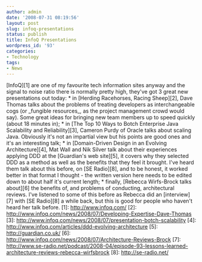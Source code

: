 ```yaml
---
author: admin
date: '2008-07-31 08:19:56'
layout: post
slug: infoq-presentations
status: publish
title: InfoQ Presentations
wordpress_id: '93'
categories:
- Technology
tags:
- News
---
```


[InfoQ][1] are one of my favourite tech information sites anyway and the
signal to noise ratio there is normally pretty high, they've got 3 great
new presentations out today: \* in [Herding Racehorses, Racing
Sheep][2], Dave Thomas talks about the problems of treating developers
as interchangeable cogs (or \_fungible resources\_, as the project
management crowd would say). Some great ideas for bringing new team
members up to speed quickly (about 18 minutes in); \* in [The Top 10
Ways to Botch Enterprise Java Scalability and Reliability][3], Cameron
Purdy of Oracle talks about scaling Java. Obviously it's not an
impartial view but his points are good ones and it's an interesting
talk; \* in [Domain-Driven Design in an Evolving Architecture][4], Mat
Wall and Nik Silver talk about their experiences applying DDD at the
[Guardian's web site][5], it covers why they selected DDD as a method as
well as the benefits that they feel it brought. I've heard them talk
about this before, on [SE Radio][8], and to be honest, it worked better
in that format I thought - the written version here needs to be edited
down to about half it's current length; \* finally, [Rebecca Wirfs-Brock
talks about][6] the benefits of, and problems of conducting,
architectural reviews. I've listened to some of this before as Rebecca
did an [interview][7] with [SE Radio][8] a while back, but this is good
for people who haven't heard her talk before. [1]: http://www.infoq.com/
[2]: http://www.infoq.com/news/2008/07/Developing-Expertise-Dave-Thomas
[3]: http://www.infoq.com/news/2008/07/presentation-botch-scalability
[4]: http://www.infoq.com/articles/ddd-evolving-architecture [5]:
http://guardian.co.uk/ [6]:
http://www.infoq.com/news/2008/07/Architecture-Reviews-Brock [7]:
http://www.se-radio.net/podcast/2008-04/episode-93-lessons-learned-architecture-reviews-rebecca-wirfsbrock
[8]: http://se-radio.net/
